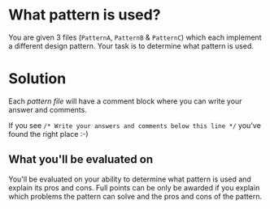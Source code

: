 # What pattern is used?

You are given 3 files (`PatternA`, `PatternB` & `PatternC`) which each implement a different design pattern.
Your task is to determine what pattern is used.

# Solution

Each _pattern file_ will have a comment block where you can write your answer and comments.

If you see `/* Write your answers and comments below this line */` you've found the right place :-)

## What you'll be evaluated on
You'll be evaluated on your ability to determine what pattern is used and explain its pros and cons.
Full points can be only be awarded if you explain which problems the pattern can solve and the pros and cons of the pattern.
